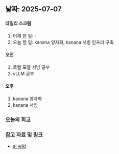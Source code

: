 ## 날짜: 2025-07-07

#### 데일리 스크럼
1. 어제 한 일: -
2. 오늘 할 일: kanana 양자화, kanana 서빙 인프라 구축

#### 오전
1. 로컬 모델 서빙 공부
2. vLLM 공부
#### 오후
1. kanana 양자화
2. kanana 서빙

### 오늘의 회고
> 

### 참고 자료 및 링크
- [ai wiki](https://github.com/100-hours-a-week/14-YG-WIKI/wiki/AI-Wiki)
